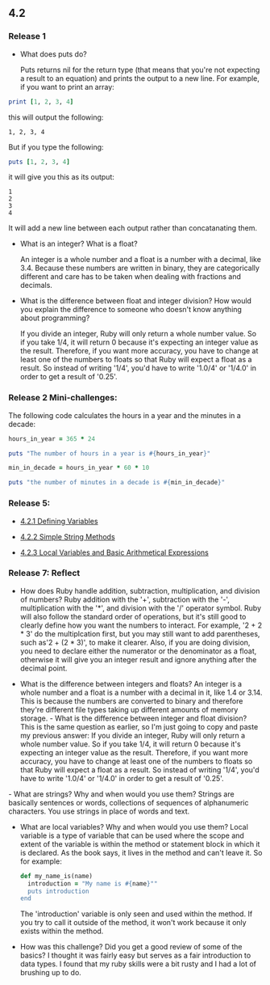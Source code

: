 ## 4.2

### Release 1

- What does puts do?

  Puts returns nil for the return type (that means that you're not expecting a result to an equation) and prints the output to a new line. For example, if you want to print an array:

````ruby
print [1, 2, 3, 4]
````
  this will output the following:
````
1, 2, 3, 4
````
  But if you type the following:
````ruby
puts [1, 2, 3, 4]
````
  it will give you this as its output:
````
1
2
3
4
````
  It will add a new line between each output rather than concatanating them.

- What is an integer? What is a float?

  An integer is a whole number and a float is a number with a decimal, like 3.4. Because these numbers are written in binary, they are categorically different and care has to be taken when dealing with fractions and decimals.

- What is the difference between float and integer division? How would you explain the difference to someone who doesn't know anything about programming?

  If you divide an integer, Ruby will only return a whole number value. So if you take 1/4, it will return 0 because it's expecting an integer value as the result. Therefore, if you want more accuracy, you have to change at least one of the numbers to floats so that Ruby will expect a float as a result. So instead of writing '1/4', you'd have to write '1.0/4' or '1/4.0' in order to get a result of '0.25'.

### Release 2 Mini-challenges:

The following code calculates the hours in a year and the minutes in a decade:

````ruby
hours_in_year = 365 * 24

puts "The number of hours in a year is #{hours_in_year}"

min_in_decade = hours_in_year * 60 * 10

puts "the number of minutes in a decade is #{min_in_decade}"
````

### Release 5:

  - [4.2.1 Defining Variables](https://github.com/jjshin85/phase-0/blob/master/week-4/defining-variables.rb)

  - [4.2.2 Simple String Methods](https://github.com/jjshin85/phase-0/blob/master/week-4/simple-string.rb)

  - [4.2.3 Local Variables and Basic Arithmetical Expressions](https://github.com/jjshin85/phase-0/blob/master/week-4/basic-math.rb)

### Release 7: Reflect

- How does Ruby handle addition, subtraction, multiplication, and division of numbers?
  Ruby addition with the '+', subtraction with the '-', multiplication with the '*', and division with the '/' operator symbol. Ruby will also follow the standard order of operations, but it's still good to clearly define how you want the numbers to interact. For example, '2 + 2 * 3' do the multiplcation first, but you may still want to add parentheses, such as'2 + (2 * 3)', to make it clearer. Also, if you are doing division, you need to declare either the numerator or the denominator as a float, otherwise it will give you an integer result and ignore anything after the decimal point.

- What is the difference between integers and floats?
  An integer is a whole number and a float is a number with a decimal in it, like 1.4 or 3.14. This is because the numbers are converted to binary and therefore they're different file types taking up different amounts of memory storage.
- What is the difference between integer and float division?
  This is the same question as earlier, so I'm just going to copy and paste my previous answer:
  If you divide an integer, Ruby will only return a whole number value. So if you take 1/4, it will return 0 because it's expecting an integer value as the result. Therefore, if you want more accuracy, you have to change at least one of the numbers to floats so that Ruby will expect a float as a result. So instead of writing '1/4', you'd have to write '1.0/4' or '1/4.0' in order to get a result of '0.25'.

- What are strings? Why and when would you use them?
  Strings are basically sentences or words, collections of sequences of alphanumeric characters. You use strings in place of words and text.

- What are local variables? Why and when would you use them?
  Local variable is a type of variable that can be used where the scope and extent of the variable is within the method or statement block in which it is declared. As the book says, it lives in the method and can't leave it. So for example:

  ````ruby
  def my_name_is(name)
    introduction = "My name is #{name}""
    puts introduction
  end
  ````
  The 'introduction' variable is only seen and used within the method. If you try to call it outside of the method, it won't work because it only exists within the method.

- How was this challenge? Did you get a good review of some of the basics?
  I thought it was fairly easy but serves as a fair introduction to data types. I found that my ruby skills were a bit rusty and I had a lot of brushing up to do.

